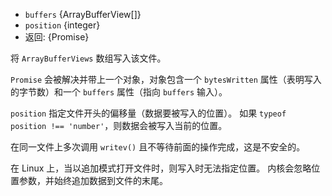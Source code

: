 <!-- YAML
added: v12.9.0
-->

* `buffers` {ArrayBufferView[]}
* `position` {integer}
* 返回: {Promise}

将 `ArrayBufferViews` 数组写入该文件。

`Promise` 会被解决并带上一个对象，对象包含一个 `bytesWritten` 属性（表明写入的字节数）和一个 `buffers` 属性（指向 `buffers` 输入）。

`position` 指定文件开头的偏移量（数据要被写入的位置）。 
如果 `typeof position !== 'number'`，则数据会被写入当前的位置。 

在同一文件上多次调用 `writev()` 且不等待前面的操作完成，这是不安全的。

在 Linux 上，当以追加模式打开文件时，则写入时无法指定位置。 
内核会忽略位置参数，并始终追加数据到文件的末尾。

